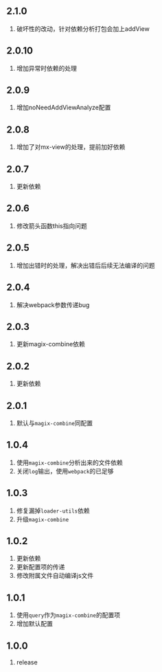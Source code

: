 ## 2.1.0
1. 破坏性的改动，针对依赖分析打包会加上addView

## 2.0.10
1. 增加异常时依赖的处理

## 2.0.9
1. 增加noNeedAddViewAnalyze配置

## 2.0.8
1. 增加了对mx-view的处理，提前加好依赖

## 2.0.7
1. 更新依赖

## 2.0.6
1. 修改箭头函数this指向问题

## 2.0.5
1. 增加出错时的处理，解决出错后后续无法编译的问题

## 2.0.4
1. 解决webpack参数传递bug

## 2.0.3
1. 更新magix-combine依赖

## 2.0.2
1. 更新依赖

## 2.0.1
1. 默认与`magix-combine`同配置

## 1.0.4
1. 使用`magix-combine`分析出来的文件依赖
2. 关闭`log`输出，使用`webpack`的已足够

## 1.0.3
1. 修复漏掉`loader-utils`依赖
2. 升级`magix-combine`

## 1.0.2
1. 更新依赖
2. 更新配置项的传递
3. 修改附属文件自动编译js文件

## 1.0.1
1. 使用`query`作为`magix-combine`的配置项
2. 增加默认配置

## 1.0.0
1. release